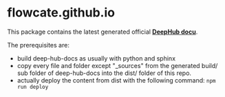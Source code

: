 # flowcate.github.io

This package contains the latest generated official <a href="https://docs.deephub.io">**DeepHub docu**</a>. 

The prerequisites are:
* build deep-hub-docs as usually with python and sphinx
* copy every file and folder except "_sources" from the generated build/ sub folder of deep-hub-docs into the dist/ folder of this repo.
* actually deploy the content from dist with the following command: <code>npm run deploy</code>
